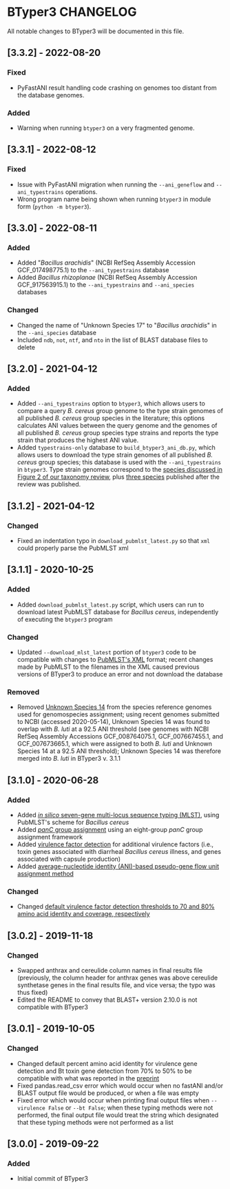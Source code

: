 # BTyper3 CHANGELOG

All notable changes to BTyper3 will be documented in this file.

## [3.3.2] - 2022-08-20
### Fixed
- PyFastANI result handling code crashing on genomes too distant from the database genomes.
### Added
- Warning when running `btyper3` on a very fragmented genome.

## [3.3.1] - 2022-08-12
### Fixed
- Issue with PyFastANI migration when running the `--ani_geneflow` and `--ani_typestrains` operations.
- Wrong program name being shown when running `btyper3` in module form (`python -m btyper3`).

## [3.3.0] - 2022-08-11
### Added
- Added "*Bacillus arachidis*" (NCBI RefSeq Assembly Accession GCF_017498775.1) to the `--ani_typestrains` database
- Added *Bacillus rhizoplanae* (NCBI RefSeq Assembly Accession GCF_917563915.1) to the `--ani_typestrains` and `--ani_species` databases
### Changed
- Changed the name of "Unknown Species 17" to "*Bacillus arachidis*" in the `--ani_species` database
- Included `ndb`, `not`, `ntf`, and `nto` in the list of BLAST database files to delete

## [3.2.0] - 2021-04-12
### Added
- Added `--ani_typestrains` option to `btyper3`, which allows users to compare a query *B. cereus* group genome to the type strain genomes of all published *B. cereus* group species in the literature; this options calculates ANI values between the query genome and the genomes of all published *B. cereus* group species type strains and reports the type strain that produces the highest ANI value.
- Added `typestrains-only` database to `build_btyper3_ani_db.py`, which allows users to download the type strain genomes of all published *B. cereus* group species; this database is used with the `--ani_typestrains` in `btyper3`. Type strain genomes correspond to the <a href="https://www.tandfonline.com/doi/full/10.1080/10408398.2021.1916735">species discussed in Figure 2 of our taxonomy review</a>, plus <a href="https://pubmed.ncbi.nlm.nih.gov/34494947/">three species</a> published after the review was published.

## [3.1.2] - 2021-04-12
### Changed
- Fixed an indentation typo in `download_pubmlst_latest.py` so that `xml` could properly parse the PubMLST xml

## [3.1.1] - 2020-10-25
### Added
- Added `download_pubmlst_latest.py` script, which users can run to download latest PubMLST database for *Bacillus cereus*, independently of executing the `btyper3` program

### Changed
- Updated `--download_mlst_latest` portion of `btyper3` code to be compatible with changes to <a href="https://pubmlst.org/data/dbases.xml">PubMLST's XML</a> format; recent changes made by PubMLST to the filenames in the XML caused previous versions of BTyper3 to produce an error and not download the database

### Removed
- Removed <a href="https://mbio.asm.org/content/11/1/e00034-20">Unknown Species 14</a> from the species reference genomes used for genomospecies assignment; using recent genomes submitted to NCBI (accessed 2020-05-14), Unknown Species 14 was found to overlap with *B. luti* at a 92.5 ANI threshold (see genomes with NCBI RefSeq Assembly Accessions GCF_008764075.1, GCF_007667455.1, and GCF_007673665.1, which were assigned to both *B. luti* and Unknown Species 14 at a 92.5 ANI threshold); Unknown Species 14 was therefore merged into *B. luti* in BTyper3 v. 3.1.1

## [3.1.0] - 2020-06-28
### Added
- Added <a href="https://www.frontiersin.org/articles/10.3389/fmicb.2020.580691/full">*in silico* seven-gene multi-locus sequence typing (MLST)</a>, using PubMLST's scheme for *Bacillus cereus*
- Added <a href="https://www.frontiersin.org/articles/10.3389/fmicb.2020.580691/full">*panC* group assignment</a> using an eight-group *panC* group assignment framework
- Added <a href="https://www.frontiersin.org/articles/10.3389/fmicb.2020.580691/full">virulence factor detection</a> for additional virulence factors (i.e., toxin genes associated with diarrheal *Bacillus cereus* illness, and genes associated with capsule production)
- Added <a href="https://www.frontiersin.org/articles/10.3389/fmicb.2020.580691/full">average-nucleotide identity (ANI)-based pseudo-gene flow unit assignment method</a>

### Changed
- Changed <a href="https://www.frontiersin.org/articles/10.3389/fmicb.2020.580691/full">default virulence factor detection thresholds to 70 and 80% amino acid identity and coverage, respectively</a>

## [3.0.2] - 2019-11-18
### Changed
- Swapped anthrax and cereulide column names in final results file (previously, the column header for anthrax genes was above cereulide synthetase genes in the final results file, and vice versa; the typo was thus fixed)
- Edited the README to convey that BLAST+ version 2.10.0 is not compatible with BTyper3

## [3.0.1] - 2019-10-05
### Changed
- Changed default percent amino acid identity for virulence gene detection and Bt toxin gene detection from 70% to 50% to be compatible with what was reported in the <a href="https://www.biorxiv.org/content/10.1101/779199v1">preprint</a>
- Fixed pandas.read_csv error which would occur when no fastANI and/or BLAST output file would be produced, or when a file was empty
- Fixed error which would occur when printing final output files when ```--virulence False``` or ```--bt False```; when these typing methods were not performed, the final output file would treat the string which designated that these typing methods were not performed as a list

## [3.0.0] - 2019-09-22
### Added
- Initial commit of BTyper3
